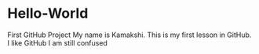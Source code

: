 # Hello-World
First GitHub Project
My name is Kamakshi. This is my first lesson in GitHub.
I like GitHub
I am still confused 
